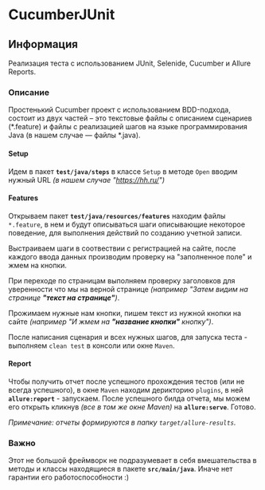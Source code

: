 # CucumberJUnit

## Информация
Реализация теста с использованием JUnit, Selenide, Cucumber и Allure Reports.

### Описание
Простенький Cucumber проект с использованием BDD-подхода, состоит из двух частей – это текстовые файлы с описанием сценариев 
(*.feature) и файлы с реализацией шагов на языке программирования Java (в нашем случае — файлы *.java).

#### Setup
 Идем в пакет  **`test/java/steps`** в классе `Setup`  в методе `Open` вводим нужный URL *(в нашем случае "https://hh.ru/")*
 
#### Features
Открываем пакет **`test/java/resources/features`** находим файлы `*.feature`, в нем и будут описываться шаги описывающие некоторое поведение, для выполнения действий 
по созданию учетной записи.

Выстраиваем шаги в соотвествии с регистрацией на сайте, после каждого ввода данных производим проверку на "заполненное поле" и жмем на кнопки.

При переходе по страницам выполняем проверку заголовков для уверенности что мы на верной странице *(например "Затем видим на странице **"текст на странице"**)*.

Прожимаем нужные нам кнопки, пишем текст из нужной кнопки на сайте *(например "И жмем на **"название кнопки"** кнопку")*.

После написания сценария и всех нужных шагов, для запуска теста - выполняем `clean test` в консоли или окне `Maven`.

#### Report
Чтобы получить отчет после успешного прохождения тестов (или не всегда успешного), в окне `Maven` находим дерикторию `plugins`, в ней **`allure:report`** - запускаем. 
После успешного билда отчета, мы можем его открыть кликнув *(все в том же окне Maven)* на **`allure:serve`**. Готово.

*Примечание: отчеты формируются в папку `target/allure-results`.*

### Важно
Этот не большой фреймворк не подразумевает в себя вмешательства в методы и классы находящиеся в пакете **`src/main/java`**.
Иначе нет гарантии его работоспособности :)
